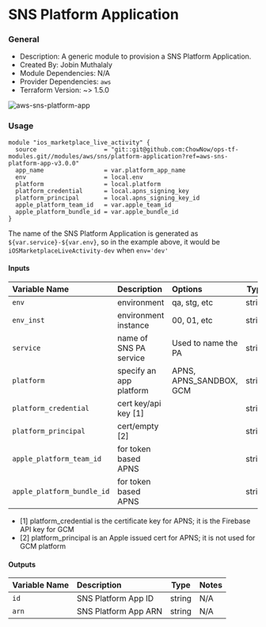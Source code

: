 # SNS Platform Application

### General

* Description: A generic module to provision a SNS Platform Application.
* Created By: Jobin Muthalaly
* Module Dependencies: N/A
* Provider Dependencies: `aws`
* Terraform Version: ~> 1.5.0

![aws-sns-platform-app](https://github.com/ChowNow/ops-tf-modules/workflows/aws-sns-platform-app/badge.svg)

### Usage


```
module "ios_marketplace_live_activity" {
  source                   = "git::git@github.com:ChowNow/ops-tf-modules.git//modules/aws/sns/platform-application?ref=aws-sns-platform-app-v3.0.0"
  app_name                 = var.platform_app_name
  env                      = local.env
  platform                 = local.platform
  platform_credential      = local.apns_signing_key
  platform_principal       = local.apns_signing_key_id
  apple_platform_team_id   = var.apple_team_id
  apple_platform_bundle_id = var.apple_bundle_id
}
```

The name of the SNS Platform Application is generated as `${var.service}-${var.env}`, so in the example above, it would be `iOSMarketplaceLiveActivity-dev` when `env='dev'`

#### Inputs

| Variable Name               | Description                  | Options                     | Type   | Required? | Notes |
| :-------------------------- | :--------------------------- | :-------------------------- | :----: | :-------: | :---- |
| `env`                       | environment                  | qa, stg, etc                | string |  Yes      | N/A   |
| `env_inst`                  | environment instance         | 00, 01, etc                 | string |  No       | N/A   |
| `service`                   | name of SNS PA service       | Used to name the PA         | string |  Yes      | N/A   |
| `platform`                  | specify an app platform      | APNS, APNS_SANDBOX, GCM     | string |  Yes      | N/A   |
| `platform_credential`       | cert key/api key [1]         |                             | string |  Yes      | N/A   |
| `platform_principal`        | cert/empty [2]               |                             | string |  No       | N/A   |
| `apple_platform_team_id`    | for token based APNS         |                             | string |  No       | N/A   |
| `apple_platform_bundle_id`  | for token based APNS         |                             | string |  No       | N/A   |


* [1] platform_credential is the certificate key for APNS; it is the Firebase API key for GCM
* [2] platform_principal is an Apple issued cert for APNS; it is not used for GCM platform



#### Outputs

| Variable Name     | Description                  | Type   | Notes |
| :---------------- | :--------------------------- | :----: | :---- |
| `id`              | SNS Platform App ID          | string | N/A   |
| `arn`             | SNS Platform App ARN         | string | N/A   |
